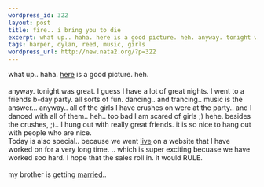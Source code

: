 ```yaml
--- 
wordpress_id: 322
layout: post
title: fire.. i bring you to die
excerpt: what up.. haha. here is a good picture. heh. anyway. tonight was great. I guess I have a lot of great nights.  I went to a friends b-day party. all sorts of fun. dancing.. and trancing.. music is the answer... anyway.. all of the girls I have crushes on were at the party.. and I danced with ...
tags: harper, dylan, reed, music, girls
wordpress_url: http://new.nata2.org/?p=322
---
```

what up.. haha. <a href="http://nata2.info/?path=pictures%2Fmisc%2Fharper_and_friends&img=firebreathing.jpg">here</a> is a good picture. heh. <br/><br/>anyway. tonight was great. I guess I have a lot of great nights.  I went to a friends b-day party. all sorts of fun. dancing.. and trancing.. music is the answer... anyway.. all of the girls I have crushes on were at the party.. and I danced with all of them.. heh.. too bad I am scared of girls ;) hehe. besides the crushes, ;).. I hung out with really great friends. it is so nice to hang out with people who are nice. <br/>Today is also special.. because we went <a href="http://www.timelapse.com">live</a> on a website that I have worked on for a very long time. .. which is super exciting becuase we have worked soo hard. I hope that the sales roll in. it would RULE.
<br/><br/>my brother is getting <a href="http://www.theknot.com/members/SarahRoss&DylanReed">married</a>.. 
